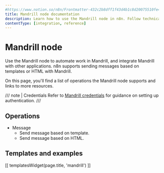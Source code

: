```yaml
---
#https://www.notion.so/n8n/Frontmatter-432c2b8dff1f43d4b1c8d20075510fe4
title: Mandrill node documentation
description: Learn how to use the Mandrill node in n8n. Follow technical documentation to integrate Mandrill node into your workflows.
contentType: [integration, reference]
---
```


# Mandrill node

Use the Mandrill node to automate work in Mandrill, and integrate Mandrill with other applications. n8n supports sending messages based on templates or HTML with Mandrill.

On this page, you'll find a list of operations the Mandrill node supports and links to more resources.

/// note | Credentials
Refer to [Mandrill credentials](/integrations/builtin/credentials/mandrill/) for guidance on setting up authentication. 
///

## Operations

* Message
    * Send message based on template.
    * Send message based on HTML.

## Templates and examples

<!-- see https://www.notion.so/n8n/Pull-in-templates-for-the-integrations-pages-37c716837b804d30a33b47475f6e3780 -->
[[ templatesWidget(page.title, 'mandrill') ]]
